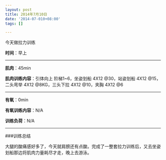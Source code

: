 ```yaml
---
layout: post
title: 2014年7月10日
date: '2014-07-010+08:00'
tags: [] 

---
```

今天做拉力训练

**时间**：早上

---

**肌肉**：45min

**肌肉训练内容**：引体向上 阶梯1~6，坐姿划船 4X12 @30，站姿划船 4X12 @15，二头弯举 4X12 @8KG，三头下拉 4X12 @10，夹胸 4X12 @6

---

**有氧**：0min

**有氧训练内容**：N/A

**训练负荷**：N/A

---

###训练总结

大腿的酸痛感好多了，今天就肩膀还有点酸。完成了一整套拉力训练后，又去坐姿划船那边将肌肉力量耗尽才走，晚上去游泳。


